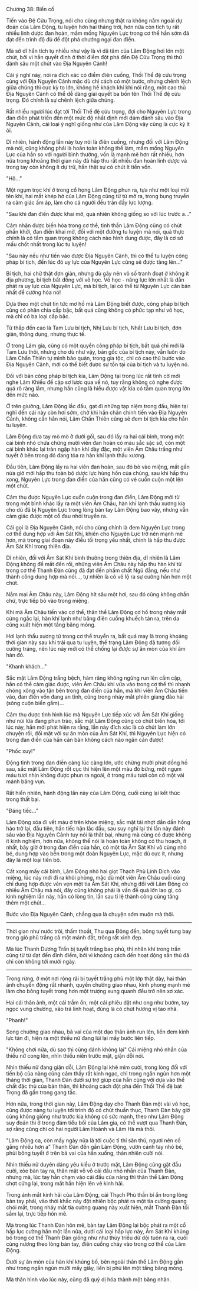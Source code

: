 




Chương 38: Biến cố


Tiến vào Đệ Cửu Trọng, nói cho cùng nhưng thật ra không nằm ngoài dự đoán của Lâm Động, tu luyện hơn hai tháng trời, hơn nữa còn tích tụ rất nhiều linh dược đan hoàn, mầm mống Nguyên Lực trong cơ thể hắn sớm đã đạt đến trình độ đủ để đột phá chướng ngại đan điền.

Mà sở dĩ hắn tích tụ nhiều như vậy là vì dã tâm của Lâm Động hơi lớn một chút, bởi vì hắn quyết định ở thời điểm đột phá đến Đệ Cửu Trọng thì thử đánh sâu một chút vào Địa Nguyên Cảnh!

Cái ý nghĩ này, nói ra đích xác có điểm điên cuồng, Thối Thể đệ cửu trọng cùng với Địa Nguyên Cảnh mặc dù chỉ cách có một bước, nhưng chênh lệch giữa chúng thì cực kỳ to lớn, không hề khách khí khi nói rằng, một cao thủ Địa Nguyên Cảnh có thể dễ dàng giải quyết ba bốn tên Thối Thể đệ cửu trọng. Đó chính là sự chênh lệch giữa chúng.

Rất nhiều người lúc đạt tới Thối Thể đệ cửu trọng, đợi cho Nguyên Lực trong đan điền phát triển đến một mức độ nhất định mới dám đánh sâu vào Địa Nguyên Cảnh, cái loại ý nghĩ giống như của Lâm Động vậy cũng là cực kỳ ít ỏi.

Dĩ nhiên, hành động lần này tuy nói là điên cuồng, nhưng đối với Lâm Động mà nói, cũng không phải là hoàn toàn không thể làm, mầm mống Nguyên Lực của hắn so với người bình thường, vốn là mạnh mẽ hơn rất nhiều, hơn nữa trong khoảng thời gian này đã hấp thu rất nhiều đan hoàn linh dược và trong tay còn không ít dự trữ, hắn thật sự có chút ít tiền vốn.

"Hô..."

Một ngụm trọc khí ở trong cổ họng Lâm Động phun ra, tựa như một loại mũi tên khí, hai mắt khép hờ của Lâm Động cũng từ từ mở ra, trong bụng truyền ra cảm giác ấm áp, làm cho cả người đều tràn đầy lực lượng.

"Sau khi đan điền được khai mở, quả nhiên không giống so với lúc trước a..."

Cảm nhận được biến hóa trong cơ thể, tinh thần Lâm Động cũng có chút phấn khởi, đan điền khai mở, đối với một đường tu luyện mà nói, quả thực chính là có tầm quan trọng không cách nào hình dung được, đây là cơ sở mấu chốt nhất trong lúc tu luyện!

"Sau này nếu như tiến vào được Địa Nguyên Cảnh, thì có thể tu luyện công pháp bí tịch, đến lúc đó uy lực của Nguyên Lực cũng sẽ được tăng lên…"

Bí tịch, hai chữ thật đơn giản, nhưng đủ gây nên vô số tranh đoạt ở không ít địa phương, bí tịch bất đồng với võ học. Võ học - năng lực lớn nhất là dẫn phát ra uy lực của Nguyên Lực, mà bí tịch, lại có thể từ Nguyên Lực căn bản nhất để cường hóa nó!

Dựa theo một chút tin tức mơ hồ mà Lâm Động biết được, công pháp bí tịch cũng có phân chia cấp bậc, bất quá cũng không có phức tạp như võ học, mà chỉ có ba loại cấp bậc.

Từ thấp đến cao là Tam Lưu bí tịch, Nhị Lưu bí tịch, Nhất Lưu bí tịch, đơn giản, thông dụng, nhưng thực tế.

Ở trong Lâm gia, cũng có một quyển công pháp bí tịch, bất quá chỉ mới là Tam Lưu thôi, nhưng cho dù như vậy, bản gốc của bí tịch này, vẫn luôn do Lâm Chấn Thiên tự mình bảo quản, trong gia tộc, chỉ có cao thủ bước vào Địa Nguyên Cảnh, mới có thể biết được sự tồn tại của bí tịch và tu luyện nó.

Đối với bản công pháp bí tịch kia, Lâm Động tại trong lúc rất tình cờ mới nghe Lâm Khiếu đề cập sơ lược qua về nó, tuy rằng không có nghe được quá rõ ràng lắm, nhưng hắn cũng là hiểu được vật kia có tầm quan trọng lớn đến mức nào.

Ở trên giường, Lâm Động lắc đầu, gạt đi những tạp niệm trong đầu, hiện tại nghĩ đến cái này còn hơi sớm, chờ khi hắn chân chính tiến vào Địa Nguyên Cảnh, không cần hắn nói, Lâm Chấn Thiên cũng sẽ đem bí tịch kia cho hắn tu luyện.

Lâm Động đưa tay mò mò ở dưới gối, sau đó lấy ra hai cái bình, trong một cái bình nhỏ chứa chừng mười viên đan hoàn có màu sắc sặc sỡ, còn một cái bình khác lại tràn ngập hàn khí dày đặc, một viên Âm Châu trắng như tuyết ở bên trong đó đang tỏa ra hàn khí lạnh thấu xương.

Đầu tiên, Lâm Động lấy ra hai viên đan hoàn, sau đó bỏ vào miệng, mất gần nửa giờ mới hấp thu toàn bộ dược lực hùng hồn của chúng, sau khi hấp thu xong, Nguyên Lực trong đan điền của hắn cũng có vẻ cuồn cuộn một lên một chút.

Cảm thụ được Nguyên Lực cuồn cuộn trong đan điền, Lâm Động mới từ trong một bình khác lấy ra một viên Âm Châu, hàn khí lạnh thấu xương kia cho dù đã bị Nguyên Lực trong lòng bàn tay Lâm Động bao vây, nhưng vẫn cảm giác được một cổ đau nhói truyền ra.

Cái gọi là Địa Nguyên Cảnh, nói cho cùng chính là đem Nguyên Lực trong cơ thể dung hợp với Âm Sát Khí, khiến cho Nguyên Lực trở nên mạnh mẽ hơn, mà trong giai đoạn này điều tối trọng yếu nhất, chính là hấp thu được Âm Sát Khí trong thiên địa.

Dĩ nhiên, đối với Âm Sát Khí bình thường trong thiên địa, dĩ nhiên là Lâm Động không để mắt đến rồi, những viên Âm Châu này hấp thu hàn khí từ trong cơ thể Thanh Đàn cũng đã đạt đến phẩm chất Ngũ đẳng, nếu như thành công dung hợp mà nói..., tự nhiên là có vẻ lộ ra sự cường hãn hơn một chút.

Nắm mai Âm Châu này, Lâm Động hít sâu một hơi, sau đó cũng không chần chừ, trực tiếp bỏ vào trong miệng.

Khi mà Âm Châu tiến vào cơ thể, thân thể Lâm Động cơ hồ trong nháy mắt cứng ngắc lại, hàn khí lạnh như băng điên cuồng khuếch tán ra, trên da cũng xuất hiện một tầng băng mỏng.

Hơi lạnh thấu xương từ trong cơ thể truyền ra, bất quá may là trong khoảng thời gian này sau khi trải qua tu luyện, thể trạng Lâm Động đã tương đối cường tráng, nên lúc này mới có thể chống lại được sự ăn mòn của khí âm hàn đó.

"Khanh khách..."

Sắc mặt Lâm Động trắng bệch, hàm răng không ngừng run lên cầm cập, hắn có thể cảm giác được, viên Âm Châu khi vừa vào trong cơ thể thì nhanh chóng xông vào tận bên trong đan điền của hắn, mà khi viên Âm Châu tiến vào, đan điền vốn đang an tĩnh, cũng trong nháy mắt phiên giang đảo hải (sông cuộn biển gầm)…

Cảm thụ được tình hình lúc mà Nguyên Lực tiếp xúc với Âm Sát Khí giống như núi lửa đang phun trào, sắc mặt Lâm Động cũng có chút biến hóa, tới lúc này, hắn mới phát hiện ra rằng, lần này đích xác là có chút làm lớn chuyện rồi, đối mặt với sự ăn mòn của Âm Sát Khí, thì Nguyên Lực hiện có trong đan điền của hắn căn bản không cách nào ngăn cản được!

"Phốc xuy!"

Động tĩnh trong đan điền càng lúc càng lớn, ước chừng mười phút đồng hồ sau, sắc mặt Lâm Động rốt cục thì hiện lên một màu đỏ bừng, một ngụm máu tươi nhịn không được phun ra ngoài, ở trong máu tươi còn có một vài mảnh băng vụn.

Rất hiển nhiên, hành động lần này của Lâm Động, cuối cùng lại kết thúc trong thất bại.

"Đáng tiếc…"

Lâm Động xóa đi vết máu ở trên khóe miệng, sắc mặt tái nhợt dần dần hồng hào trở lại, đầu tiên, hắn tiếc hận lắc đầu, sau suy nghĩ lại thì lần này đánh sâu vào Địa Nguyên Cảnh tuy nói là thất bại, nhưng mà cũng có được không ít kinh nghiệm, hơn nữa, không thể nói là hoàn toàn không có thu hoạch, ít nhất, bây giờ ở trong đan điền của hắn, có một tia Âm Sát Khí vô cùng nhỏ bé, dung hợp vào bên trong một đoàn Nguyên Lực, mặc dù cực ít, nhưng đây là một loại tiến bộ.

Cất xong mấy cái bình, Lâm Động nhỏ hai giọt Thạch Phù Linh Dịch vào miệng, lúc này mới đi ra khỏi phòng, mặc dù một viên Âm Châu cuối cùng chỉ dung hợp được vẻn vẹn một tia Âm Sát Khí, nhưng đối với Lâm Động có nhiều Âm Châu mà nói, đây cũng không phải là vấn đề quá lớn lao gì, có kinh nghiệm lần này, hắn có lòng tin, lần sau tỉ lệ thành công cũng tăng thêm một chút...

Bước vào Địa Nguyên Cảnh, chẳng qua là chuyện sớm muộn mà thôi.

***

Thời gian như nước trôi, thấm thoắt, Thu qua Đông đến, bông tuyết tung bay trong gió phủ trắng cả một mảnh đất, trông rất xinh đẹp.

Mà lúc Thanh Dương Trấn bị tuyết trắng bao phủ, thì nhân khí trong trấn cũng từ từ đạt đến đỉnh điểm, bởi vì khoảng cách đến hoạt động săn thú đã chỉ còn không tới mười ngày.

***

Trong rừng, ở một nơi rộng rãi bị tuyết trắng phủ một lớp thật dày, hai thân ảnh chuyển động rất nhanh, quyền chưởng giao nhau, kình phong mạnh mẻ làm cho bông tuyết trong hơn một trượng xung quanh đều trở nên xơ xác.

Hai cái thân ảnh, một cái trầm ổn, một cái phiêu dật như ong như bướm, tay ngọc vung chưởng, xảo trá linh hoạt, đúng là có chút hương vị tao nhã.

"Phanh!"

Song chưởng giao nhau, bả vai của một đạo thân ảnh run lên, liền đem kình lực tản đi, hiện ra một thiếu nữ đang lùi lại mấy bước liên tiếp.

"Không chơi nữa, dù sao thì cũng đánh không lại" Cái miệng nhỏ nhắn của thiếu nữ cong lên, nhìn thiếu niên trước mặt, giận dỗi nói.

Nhìn thiếu nữ đang giận dỗi, Lâm Động lại khẽ mỉm cười, trong lòng đối với tiến bộ của nàng cũng cảm thấy rất kinh ngạc, chỉ trong ngắn ngủn hơn một tháng thời gian, Thanh Đàn dưới sự trợ giúp của hắn cùng với dựa vào thể chất đặc thù của bản thân, thì khoảng cách đột phá đến Thối Thể đệ bát Trọng đã gần trong gang tấc.

Hơn nữa, trong thời gian này, Lâm Động dạy cho Thanh Đàn một vài võ học, cũng được nàng tu luyện tới trình độ có chút thuần thục, Thanh Đàn bây giờ cũng không giống như trước kia không có sức mạnh, theo như Lâm Động suy đoán thì ở trong đám tiểu bối của Lâm gia, có thể vượt qua Thanh Đàn, sợ rằng cũng chỉ có hai người Lâm Hoành và Lâm Hà mà thôi.

"Lâm Động ca, còn mấy ngày nữa là tới cuộc tỉ thí săn thú, ngươi nên cố gắng nhiều hơn a" Thanh Đàn đến gần Lâm Động, vươn cánh tay nhỏ bé, phủi bông tuyết ở trên bả vai của hắn xuống, thản nhiên cười nói.

Nhìn thiếu nữ duyên dáng yêu kiều ở trước mặt, Lâm Động cũng gật đầu cười, xòe bàn tay ra, thân mật vỗ vỗ cái đầu nhỏ nhắn của Thanh Đàn, nhưng mà, lúc tay hắn chạm vào cái đầu của nàng thì thân thể Lâm Động chợt cứng lại, trong mắt hắn hiện lên vẻ kinh hãi.

Trong ánh mắt kinh hãi của Lâm Động, cái Thạch Phù thần bí ẩn trong lòng bàn tay phải, vào thời khắc này đột nhiên bộc phát ra một tia cường quang chói mắt, trong nháy mắt tia cường quang này xuất hiện, mắt Thanh Đàn tối sầm lại, trực tiếp hôn mê.

Mà trong lúc Thanh Đàn hôn mê, bàn tay Lâm Động lại bộc phát ra một cổ hấp lực cường hãn một lần nữa, dưới cái loại hấp lực này, Âm Sát Khí khủng bố trong cơ thể Thanh Đàn giống như như thủy triều dữ dội tuôn ra ra, cuối cùng nương theo lòng bàn tay, điên cuồng chảy vào trong cơ thể của Lâm Động.

Dưới sự ăn mòn của hàn khí khủng bố, bên ngoài thân thể Lâm Động gần như trong ngắn ngủn mười mấy giây, liền bị phủ lên một tầng băng mỏng.

Mà thân hình vào lúc này, cũng đã quỷ dị hóa thành một băng nhân.




